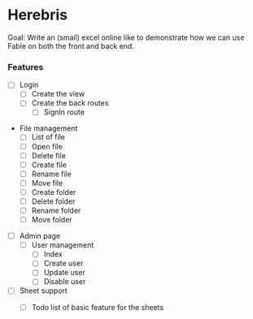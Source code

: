 ﻿# Herebris

Goal: Write an (small) excel online like to demonstrate how we can use Fable on both the front and back end.

### Features

- [ ] Login
    - [ ] Create the view
    - [ ] Create the back routes
        - [ ] SignIn route
- File management
    - [ ] List of file
    - [ ] Open file
    - [ ] Delete file
    - [ ] Create file
    - [ ] Rename file
    - [ ] Move file
    - [ ] Create folder
    - [ ] Delete folder
    - [ ] Rename folder
    - [ ] Move folder
- [ ] Admin page
    - [ ] User management
        - [ ] Index
        - [ ] Create user
        - [ ] Update user
        - [ ] Disable user
- [ ] Sheet support
    - [ ] Todo list of basic feature for the sheets
    